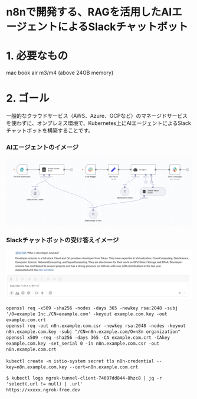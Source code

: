 # n8nで開発する、RAGを活用したAIエージェントによるSlackチャットボット

# 1. 必要なもの
mac book air m3/m4 (above 24GB memory)

# 2. ゴール
一般的なクラウドサービス（AWS、Azure、GCPなど）のマネージドサービスを使わずに、オンプレミス環境で、Kubernetes上にAIエージェントによるSlackチャットボットを構築することです。

### AIエージェントのイメージ
<img src="https://github.com/developer-onizuka/n8n-istio/blob/main/n8n-slack-RAG.png" width="960">

### Slackチャットボットの受け答えイメージ
<img src="https://github.com/developer-onizuka/n8n-istio/blob/main/slack-bot.png" width="960">


```
openssl req -x509 -sha256 -nodes -days 365 -newkey rsa:2048 -subj '/O=example Inc./CN=example.com' -keyout example.com.key -out example.com.crt
openssl req -out n8n.example.com.csr -newkey rsa:2048 -nodes -keyout n8n.example.com.key -subj "/CN=n8n.example.com/O=n8n organization"
openssl x509 -req -sha256 -days 365 -CA example.com.crt -CAkey example.com.key -set_serial 0 -in n8n.example.com.csr -out n8n.example.com.crt

kubectl create -n istio-system secret tls n8n-credential --key=n8n.example.com.key --cert=n8n.example.com.crt
```

```
$ kubectl logs ngrok-tunnel-client-74697dd844-8hzc8 | jq -r 'select(.url != null) | .url'
https://xxxxx.ngrok-free.dev
```

